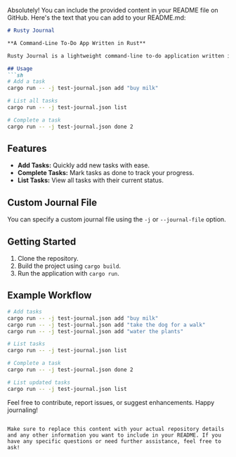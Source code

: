 Absolutely! You can include the provided content in your README file on GitHub. Here's the text that you can add to your README.md:

```markdown
# Rusty Journal

**A Command-Line To-Do App Written in Rust**

Rusty Journal is a lightweight command-line to-do application written in Rust. It offers a simple and efficient way to manage your tasks right from the terminal.

## Usage
```sh
# Add a task
cargo run -- -j test-journal.json add "buy milk"

# List all tasks
cargo run -- -j test-journal.json list

# Complete a task
cargo run -- -j test-journal.json done 2
```

## Features
- **Add Tasks:** Quickly add new tasks with ease.
- **Complete Tasks:** Mark tasks as done to track your progress.
- **List Tasks:** View all tasks with their current status.

## Custom Journal File
You can specify a custom journal file using the `-j` or `--journal-file` option.

## Getting Started
1. Clone the repository.
2. Build the project using `cargo build`.
3. Run the application with `cargo run`.

## Example Workflow
```sh
# Add tasks
cargo run -- -j test-journal.json add "buy milk"
cargo run -- -j test-journal.json add "take the dog for a walk"
cargo run -- -j test-journal.json add "water the plants"

# List tasks
cargo run -- -j test-journal.json list

# Complete a task
cargo run -- -j test-journal.json done 2

# List updated tasks
cargo run -- -j test-journal.json list
```

Feel free to contribute, report issues, or suggest enhancements. Happy journaling!
```

Make sure to replace this content with your actual repository details and any other information you want to include in your README. If you have any specific questions or need further assistance, feel free to ask!
